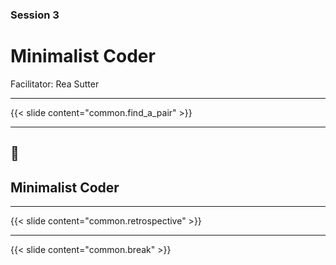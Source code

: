 ### Session 3

# Minimalist Coder

Facilitator: Rea Sutter

---

{{< slide content="common.find_a_pair" >}}

---

## 📝
## Minimalist Coder

---

{{< slide content="common.retrospective" >}}

---

{{< slide content="common.break" >}}
